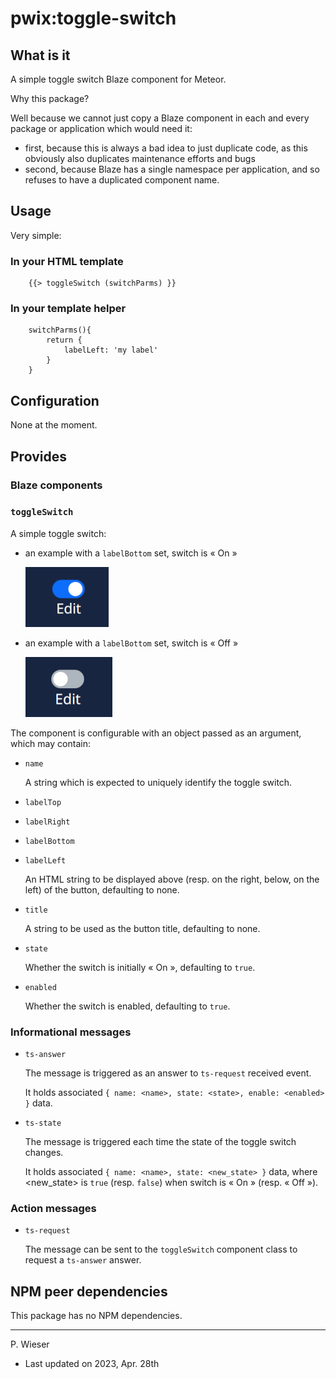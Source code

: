 # pwix:toggle-switch

## What is it

A simple toggle switch Blaze component for Meteor.

Why this package?

Well because we cannot just copy a Blaze component in each and every package or application which would need it:
- first, because this is always a bad idea to just duplicate code, as this obviously also duplicates maintenance efforts and bugs
- second, because Blaze has a single namespace per application, and so refuses to have a duplicated component name.

## Usage

Very simple:

### In your HTML template

```
    {{> toggleSwitch (switchParms) }}
```

### In your template helper

```
    switchParms(){
        return {
            labelLeft: 'my label'
        }
    }
```

## Configuration

None at the moment.

## Provides

### Blaze components

### `toggleSwitch`

A simple toggle switch:

- an example with a `labelBottom` set, switch is « On »

    ![switch on](/maintainer/png/toggle-switch-on.png)

- an example with a `labelBottom` set, switch is « Off »

    ![switch on](/maintainer/png/toggle-switch-off.png)

The component is configurable with an object passed as an argument, which may contain:

- `name`

    A string which is expected to uniquely identify the toggle switch.

- `labelTop`
- `labelRight`
- `labelBottom`
- `labelLeft`

    An HTML string to be displayed above (resp. on the right, below, on the left) of the button, defaulting to none.

- `title`

    A string to be used as the button title, defaulting to none.

- `state`

    Whether the switch is initially « On », defaulting to `true`.

- `enabled`

    Whether the switch is enabled, defaulting to `true`.

### Informational messages

- `ts-answer`

    The message is triggered as an answer to `ts-request` received event.

    It holds associated `{ name: <name>, state: <state>, enable: <enabled> }` data.

- `ts-state`

    The message is triggered each time the state of the toggle switch changes.

    It holds associated `{ name: <name>, state: <new_state> }` data, where &lt;new_state&gt; is `true` (resp. `false`) when switch is « On » (resp. « Off »).

### Action messages

- `ts-request`

    The message can be sent to the `toggleSwitch` component class to request a `ts-answer` answer.

## NPM peer dependencies

This package has no NPM dependencies.

---
P. Wieser
- Last updated on 2023, Apr. 28th
